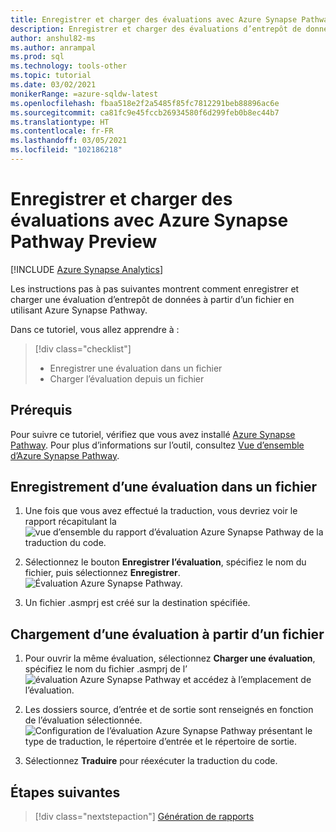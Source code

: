 ```yaml
---
title: Enregistrer et charger des évaluations avec Azure Synapse Pathway Preview
description: Enregistrer et charger des évaluations d’entrepôt de données avec Azure Synapse Pathway Preview
author: anshul82-ms
ms.author: anrampal
ms.prod: sql
ms.technology: tools-other
ms.topic: tutorial
ms.date: 03/02/2021
monikerRange: =azure-sqldw-latest
ms.openlocfilehash: fbaa518e2f2a5485f85fc7812291beb88896ac6e
ms.sourcegitcommit: ca81fc9e45fccb26934580f6d299feb0b8ec44b7
ms.translationtype: HT
ms.contentlocale: fr-FR
ms.lasthandoff: 03/05/2021
ms.locfileid: "102186218"
---
```

# <a name="save-and-load-assessments-with-azure-synapse-pathway-preview"></a>Enregistrer et charger des évaluations avec Azure Synapse Pathway Preview
[!INCLUDE [Azure Synapse Analytics](../../includes/applies-to-version/asa.md)]

Les instructions pas à pas suivantes montrent comment enregistrer et charger une évaluation d’entrepôt de données à partir d’un fichier en utilisant Azure Synapse Pathway.

Dans ce tutoriel, vous allez apprendre à :

> [!div class="checklist"]
> * Enregistrer une évaluation dans un fichier
> * Charger l’évaluation depuis un fichier

## <a name="prerequisites"></a>Prérequis

Pour suivre ce tutoriel, vérifiez que vous avez installé [Azure Synapse Pathway](synapse-pathway-download.md). Pour plus d’informations sur l’outil, consultez [Vue d’ensemble d’Azure Synapse Pathway](azure-synapse-pathway-overview.md).

## <a name="saving-an-assessment-to-a-file"></a>Enregistrement d’une évaluation dans un fichier

1. Une fois que vous avez effectué la traduction, vous devriez voir le rapport récapitulant la ![vue d’ensemble du rapport d’évaluation Azure Synapse Pathway](./media/tutorial-save-load-assessment/report-overview.png) de la traduction du code.
1. Sélectionnez le bouton **Enregistrer l’évaluation**, spécifiez le nom du fichier, puis sélectionnez **Enregistrer**.
![Évaluation Azure Synapse Pathway.](./media/tutorial-save-load-assessment/save-assessment.png)

1. Un fichier .asmprj est créé sur la destination spécifiée.

## <a name="loading-an-assessment-from-a-file"></a>Chargement d’une évaluation à partir d’un fichier

1. Pour ouvrir la même évaluation, sélectionnez **Charger une évaluation**, spécifiez le nom du fichier .asmprj de l’![évaluation Azure Synapse Pathway et accédez à l’emplacement de l’évaluation.](./media/tutorial-save-load-assessment/browse-location.png)

1. Les dossiers source, d’entrée et de sortie sont renseignés en fonction de l’évaluation sélectionnée.
![Configuration de l’évaluation Azure Synapse Pathway présentant le type de traduction, le répertoire d’entrée et le répertoire de sortie.](./media/tutorial-save-load-assessment/load-assessment.png)
1. Sélectionnez **Traduire** pour réexécuter la traduction du code.

## <a name="next-steps"></a>Étapes suivantes

> [!div class="nextstepaction"]
> [Génération de rapports](report-generation.md)
